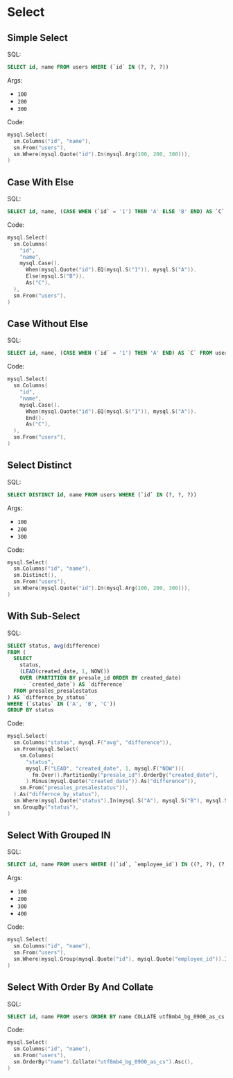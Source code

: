 # Select

## Simple Select

SQL:

```sql
SELECT id, name FROM users WHERE (`id` IN (?, ?, ?))
```

Args:

* `100`
* `200`
* `300`

Code:

```go
mysql.Select(
  sm.Columns("id", "name"),
  sm.From("users"),
  sm.Where(mysql.Quote("id").In(mysql.Arg(100, 200, 300))),
)
```

## Case With Else

SQL:

```sql
SELECT id, name, (CASE WHEN (`id` = '1') THEN 'A' ELSE 'B' END) AS `C` FROM users
```

Code:

```go
mysql.Select(
  sm.Columns(
    "id",
    "name",
    mysql.Case().
      When(mysql.Quote("id").EQ(mysql.S("1")), mysql.S("A")).
      Else(mysql.S("B")).
      As("C"),
  ),
  sm.From("users"),
)
```

## Case Without Else

SQL:

```sql
SELECT id, name, (CASE WHEN (`id` = '1') THEN 'A' END) AS `C` FROM users
```

Code:

```go
mysql.Select(
  sm.Columns(
    "id",
    "name",
    mysql.Case().
      When(mysql.Quote("id").EQ(mysql.S("1")), mysql.S("A")).
      End().
      As("C"),
  ),
  sm.From("users"),
)
```

## Select Distinct

SQL:

```sql
SELECT DISTINCT id, name FROM users WHERE (`id` IN (?, ?, ?))
```

Args:

* `100`
* `200`
* `300`

Code:

```go
mysql.Select(
  sm.Columns("id", "name"),
  sm.Distinct(),
  sm.From("users"),
  sm.Where(mysql.Quote("id").In(mysql.Arg(100, 200, 300))),
)
```

## With Sub-Select

SQL:

```sql
SELECT status, avg(difference)
FROM (
  SELECT
    status,
    (LEAD(created_date, 1, NOW())
    OVER (PARTITION BY presale_id ORDER BY created_date)
     - `created_date`) AS `difference`
  FROM presales_presalestatus
) AS `differnce_by_status`
WHERE (`status` IN ('A', 'B', 'C'))
GROUP BY status
```

Code:

```go
mysql.Select(
  sm.Columns("status", mysql.F("avg", "difference")),
  sm.From(mysql.Select(
    sm.Columns(
      "status",
      mysql.F("LEAD", "created_date", 1, mysql.F("NOW"))(
        fm.Over().PartitionBy("presale_id").OrderBy("created_date"),
      ).Minus(mysql.Quote("created_date")).As("difference")),
    sm.From("presales_presalestatus")),
  ).As("differnce_by_status"),
  sm.Where(mysql.Quote("status").In(mysql.S("A"), mysql.S("B"), mysql.S("C"))),
  sm.GroupBy("status"),
)
```

## Select With Grouped IN

SQL:

```sql
SELECT id, name FROM users WHERE ((`id`, `employee_id`) IN ((?, ?), (?, ?)))
```

Args:

* `100`
* `200`
* `300`
* `400`

Code:

```go
mysql.Select(
  sm.Columns("id", "name"),
  sm.From("users"),
  sm.Where(mysql.Group(mysql.Quote("id"), mysql.Quote("employee_id")).In(mysql.ArgGroup(100, 200), mysql.ArgGroup(300, 400))),
)
```

## Select With Order By And Collate

SQL:

```sql
SELECT id, name FROM users ORDER BY name COLLATE utf8mb4_bg_0900_as_cs ASC
```

Code:

```go
mysql.Select(
  sm.Columns("id", "name"),
  sm.From("users"),
  sm.OrderBy("name").Collate("utf8mb4_bg_0900_as_cs").Asc(),
)
```

